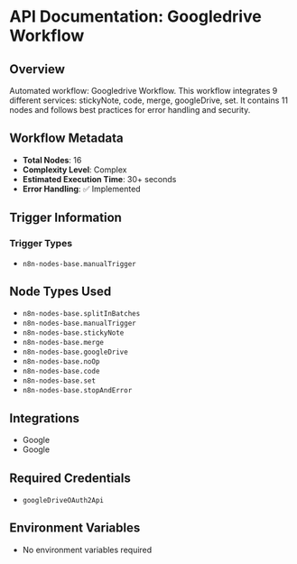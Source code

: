 # API Documentation: Googledrive Workflow

## Overview
Automated workflow: Googledrive Workflow. This workflow integrates 9 different services: stickyNote, code, merge, googleDrive, set. It contains 11 nodes and follows best practices for error handling and security.

## Workflow Metadata
- **Total Nodes**: 16
- **Complexity Level**: Complex
- **Estimated Execution Time**: 30+ seconds
- **Error Handling**: ✅ Implemented

## Trigger Information
### Trigger Types
- `n8n-nodes-base.manualTrigger`

## Node Types Used
- `n8n-nodes-base.splitInBatches`
- `n8n-nodes-base.manualTrigger`
- `n8n-nodes-base.stickyNote`
- `n8n-nodes-base.merge`
- `n8n-nodes-base.googleDrive`
- `n8n-nodes-base.noOp`
- `n8n-nodes-base.code`
- `n8n-nodes-base.set`
- `n8n-nodes-base.stopAndError`

## Integrations
- Google
- Google

## Required Credentials
- `googleDriveOAuth2Api`

## Environment Variables
- No environment variables required
